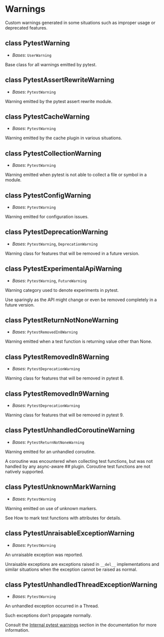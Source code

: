 # Warnings

Custom warnings generated in some situations such as improper usage or deprecated features.

## class PytestWarning

- *Bases*: `UserWarning`

Base class for all warnings emitted by pytest.

## class PytestAssertRewriteWarning

- *Bases*: `PytestWarning`

Warning emitted by the pytest assert rewrite module.

## class PytestCacheWarning

- *Bases*: `PytestWarning`

Warning emitted by the cache plugin in various situations.

## class PytestCollectionWarning

- *Bases*: `PytestWarning`

Warning emitted when pytest is not able to collect a file or symbol in a module.

## class PytestConfigWarning

- *Bases*: `PytestWarning`

Warning emitted for configuration issues.

## class PytestDeprecationWarning

- *Bases*: `PytestWarning`, `DeprecationWarning`

Warning class for features that will be removed in a future version.

## class PytestExperimentalApiWarning

- *Bases*: `PytestWarning`, `FutureWarning`

Warning category used to denote experiments in pytest.

Use sparingly as the API might change or even be removed completely in a future version.

## class PytestReturnNotNoneWarning

- *Bases*: `PytestRemovedIn8Warning`

Warning emitted when a test function is returning value other than None.

## class PytestRemovedIn8Warning

- *Bases*: `PytestDeprecationWarning`

Warning class for features that will be removed in pytest 8.

## class PytestRemovedIn9Warning

- *Bases*: `PytestDeprecationWarning`
 
Warning class for features that will be removed in pytest 9.

## class PytestUnhandledCoroutineWarning

- *Bases*: `PytestReturnNotNoneWarning`

Warning emitted for an unhandled coroutine.

A coroutine was encountered when collecting test functions, but was not handled by any async-aware ## plugin. Coroutine test functions are not natively supported.

## class PytestUnknownMarkWarning

- *Bases*: `PytestWarning`

Warning emitted on use of unknown markers.
 
See How to mark test functions with attributes for details.

## class PytestUnraisableExceptionWarning

- *Bases*: `PytestWarning`

An unraisable exception was reported.

Unraisable exceptions are exceptions raised in `__del__` implementations and similar situations when the exception cannot be raised as normal.

## class PytestUnhandledThreadExceptionWarning

- *Bases*: `PytestWarning`

An unhandled exception occurred in a Thread.

Such exceptions don’t propagate normally.

Consult the [Internal pytest warnings](https://docs.pytest.org/en/latest/how-to/capture-warnings.html#internal-warnings) section in the documentation for more information.